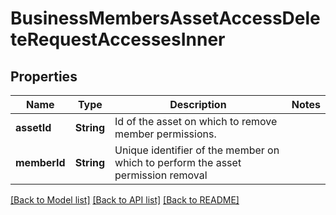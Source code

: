 # BusinessMembersAssetAccessDeleteRequestAccessesInner

## Properties
Name | Type | Description | Notes
------------ | ------------- | ------------- | -------------
**assetId** | **String** | Id of the asset on which to remove member permissions. | 
**memberId** | **String** | Unique identifier of the member on which to perform the asset permission removal | 

[[Back to Model list]](../README.md#documentation-for-models) [[Back to API list]](../README.md#documentation-for-api-endpoints) [[Back to README]](../README.md)


